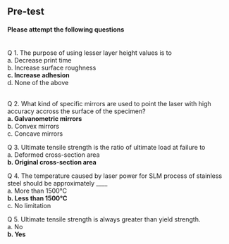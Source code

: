 ## <b> Pre-test</b>
#### Please attempt the following questions

<br>
Q 1. The purpose of using lesser layer height values is to <br>
a. Decrease print time<br>
b. Increase surface roughness<br>
<b>c. Increase adhesion</b><br>
d. None of the above<br><br>

Q 2. What kind of specific mirrors are used to point the laser with high accuracy accross the surface of the specimen? <br>
<b>a. Galvanometric mirrors</b><br>
b. Convex mirrors<br>
c. Concave mirrors<br>

Q 3. Ultimate tensile strength is the ratio of ultimate load at failure to <br>
a. Deformed cross-section area<br>
<b>b. Original cross-section area</b><br>

Q 4. The temperature caused by laser power for SLM process of stainless steel should be approximately ____ <br>
a. More than 1500°C<br>
<b>b. Less than 1500°C</b><br>
c. No limitation<br>

Q 5. Ultimate tensile strength is always greater than yield strength. <br>
a. No<br>
<b>b. Yes</b>
